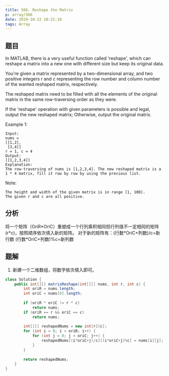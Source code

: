 ```yaml
---
title: 566. Reshape the Matrix
p: array/566
date: 2019-10-22 10:21:10
tags: Array
---
```


## 题目

In MATLAB, there is a very useful function called 'reshape', which can reshape a matrix into a new one with different size but keep its original data.

You're given a matrix represented by a two-dimensional array, and two positive integers r and c representing the row number and column number of the wanted reshaped matrix, respectively.

The reshaped matrix need to be filled with all the elements of the original matrix in the same row-traversing order as they were.

If the 'reshape' operation with given parameters is possible and legal, output the new reshaped matrix; Otherwise, output the original matrix.

Example 1:

``` Example
Input:
nums =
[[1,2],
 [3,4]]
r = 1, c = 4
Output:
[[1,2,3,4]]
Explanation:
The row-traversing of nums is [1,2,3,4]. The new reshaped matrix is a 1 * 4 matrix, fill it row by row by using the previous list.
```

Note:

``` Note
The height and width of the given matrix is in range [1, 100].
The given r and c are all positive.
```

## 分析

将一个矩阵（OriR\*OriC）重塑成一个行列乘积相同但行列值不一定相同的矩阵(r\*c)，按照顺序依次填入新的矩阵。
对于新的矩阵有：(行数\*OriC+列数)/c=新行数 (行数\*OriC+列数)%c=新列数

## 题解

1. 新建一个二维数组，将数字依次填入即可。

``` java
class Solution {
    public int[][] matrixReshape(int[][] nums, int r, int c) {
        int oriR = nums.length;
        int oriC = nums[0].length;
        
        if (oriR * oriC != r * c)
            return nums;
        if (oriR == r && oriC == c)
            return nums;
        
        int[][] reshapedNums = new int[r][c];
        for (int i = 0; i < oriR; i++) {
            for (int j = 0; j < oriC; j++) {
                reshapedNums[(i*oriC+j)/c][(i*oriC+j)%c] = nums[i][j];
            }
        }
        
        return reshapedNums;
    }
}
```
